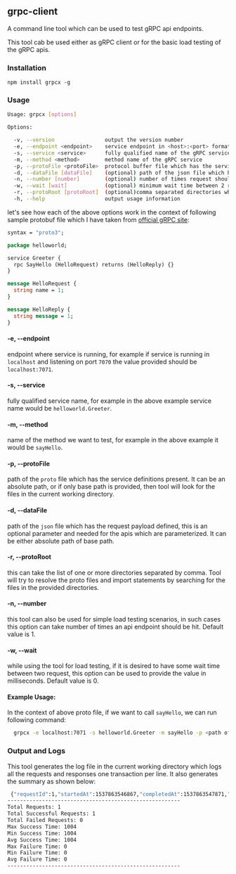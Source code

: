 ## grpc-client

A command line tool which can be used to test gRPC api endpoints. 

This tool cab be used either as gRPC client or for the basic load testing of the gRPC apis.

### Installation

`npm install grpcx -g`

### Usage
``` sh
Usage: grpcx [options]

Options:

  -v, --version                output the version number
  -e, --endpoint <endpoint>    service endpoint in <host>:<port> format
  -s, --service <service>      fully qualified name of the gRPC service in <package name>.<service name> format
  -m, --method <method>        method name of the gRPC service
  -p, --protoFile <protoFile>  protocol buffer file which has the service definition
  -d, --dataFile [dataFile]    (optional) path of the json file which has the request payload defined
  -n, --number [number]        (optional) number of times request should be made (default: 1)
  -w, --wait [wait]            (optional) minimum wait time between 2 requests in milliseconds (default: 0)
  -r, --protoRoot [protoRoot]  (optional)comma separated directories where protocol buffer files are present
  -h, --help                   output usage information
  ```

  let's see how each of the above options work  in the context of following sample protobuf file which I have taken from [official gRPC site](https://grpc.io/docs/quickstart/node.html#update-a-grpc-service):

  ``` protobuf
  syntax = "proto3";
  
  package helloworld;

  service Greeter {
    rpc SayHello (HelloRequest) returns (HelloReply) {}
  }

  message HelloRequest {
    string name = 1;
  }

  message HelloReply {
    string message = 1;
  }
  ```

  #### -e, --endpoint <endpoint>
  endpoint where service is running, for example if service is running in `localhost` and listening on port `7070` the value provided should be `localhost:7071`.

  #### -s, --service
  fully qualified service name, for example in the above example service name would be `helloworld.Greeter`.

  #### -m, --method
  name of the method we want to test, for example in the above example it would be `sayHello`.

  #### -p, --protoFile
  path of the `proto` file which has the service definitions present. It can be an absolute path, or if only base path is provided, then tool will look for the files in the current working directory.

  #### -d, --dataFile
  path of the `json` file which has the request payload defined, this is an optional parameter and needed for the apis which are parameterized.
  It can be either absolute path of base path.

  #### -r, --protoRoot
  this can take the list of one or more directories separated by comma. Tool will try to resolve the proto files and import statements by searching for the files in the provided directories.

  #### -n, --number
  this tool can also be used for simple load testing scenarios, in such cases this option can take number of times an api endpoint should be hit. Default value is 1.

  #### -w, --wait
  while using the tool for load testing, if it is desired to have some wait time between two request, this option can be used to provide the value in milliseconds. Default value is 0.

  #### Example Usage:
  In the context of above proto file, if we want to call `sayHello`, we can run following command:

  ``` sh
    grpcx -e localhost:7071 -s helloworld.Greeter -m sayHello -p <path of proto files>/hello.proto -d <path of data file>/data.json
  ```

### Output and Logs
This tool generates the log file in the current working directory which logs all the requests and responses one transaction per line. It also generates the summary as shown below:

``` bash
 {"requestId":1,"startedAt":1537863546867,"completedAt":1537863547871,"type":"RESPONSE","response":<response object>}
-------------------------------------------------------
Total Requests: 1
Total Successful Requests: 1
Total Failed Requests: 0
Max Success Time: 1004
Min Success Time: 1004
Avg Success Time: 1004
Max Failure Time: 0
Min Failure Time: 0
Avg Failure Time: 0
-------------------------------------------------------
```